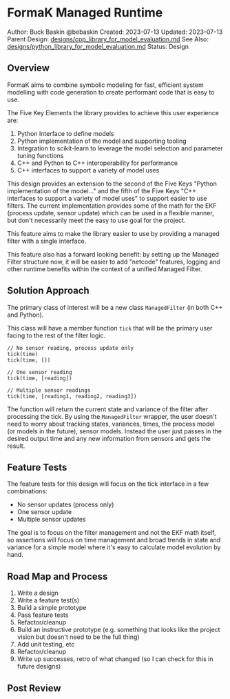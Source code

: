 # FormaK Managed Runtime

Author: Buck Baskin @bebaskin
Created: 2023-07-13
Updated: 2023-07-13
Parent Design: [designs/cpp_library_for_model_evaluation.md](../designs/cpp_library_for_model_evaluation.md)
See Also: [designs/python_library_for_model_evaluation.md](../designs/python_library_for_model_evaluation.md)
Status: Design

## Overview

FormaK aims to combine symbolic modeling for fast, efficient system modelling
with code generation to create performant code that is easy to use.

The Five Key Elements the library provides to achieve this user experience are:
1. Python Interface to define models
2. Python implementation of the model and supporting tooling
3. Integration to scikit-learn to leverage the model selection and parameter tuning functions
4. C++ and Python to C++ interoperability for performance
5. C++ interfaces to support a variety of model uses

This design provides an extension to the second of the Five Keys "Python
implementation of the model..." and the fifth of the Five Keys "C++ interfaces
to support a variety of model uses" to support easier to use filters. The
current implementation provides some of the math for the EKF (process update,
sensor update) which can be used in a flexible manner, but don't necessarily
meet the easy to use goal for the project.

This feature aims to make the library easier to use by providing a managed
filter with a single interface.

This feature also has a forward looking benefit: by setting up the Managed
Filter structure now, it will be easier to add "netcode" features, logging and
other runtime benefits within the context of a unified Managed Filter.

## Solution Approach

The primary class of interest will be a new class `ManagedFilter` (in both C++
and Python).

This class will have a member function `tick` that will be the primary user
facing to the rest of the filter logic.

    // No sensor reading, process update only
    tick(time)
    tick(time, [])

    // One sensor reading
    tick(time, [reading])

    // Multiple sensor readings
    tick(time, [reading1, reading2, reading3])

The function will return the current state and variance of the filter after
processing the tick. By using the `ManagedFilter` wrapper, the user doesn't
need to worry about tracking states, variances, times, the process model (or
models in the future), sensor models. Instead the user just passes in the
desired output time and any new information from sensors and gets the result.

## Feature Tests

The feature tests for this design will focus on the tick interface in a few
combinations:

- No sensor updates (process only)
- One sensor update
- Multiple sensor updates

The goal is to focus on the filter management and not the EKF math itself, so
assertions will focus on time management and broad trends in state and variance
for a simple model where it's easy to calculate model evolution by hand.

## Road Map and Process

1. Write a design
2. Write a feature test(s)
3. Build a simple prototype
4. Pass feature tests
5. Refactor/cleanup
6. Build an instructive prototype (e.g. something that looks like the project vision but doesn't need to be the full thing)
7. Add unit testing, etc
8. Refactor/cleanup
9. Write up successes, retro of what changed (so I can check for this in future designs)

## Post Review
